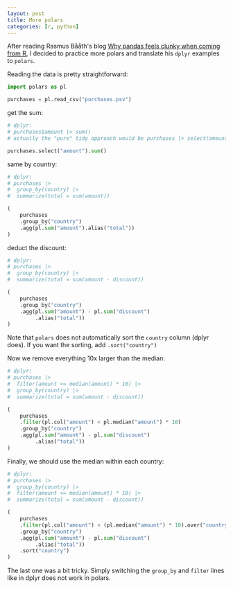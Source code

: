 ```yaml
---
layout: post
title: More polars
categories: [r, python]
---
```


After reading Rasmus Bååth's blog [Why pandas feels clunky when coming from R](https://www.sumsar.net/blog/pandas-feels-clunky-when-coming-from-r/), 
I decided to practice more polars and translate his `dplyr` examples to `polars`.

Reading the data is pretty straightforward:

```python
import polars as pl

purchases = pl.read_csv("purchases.psv")
```

get the sum:

```python
# dplyr:
# purchases$amount |> sum()
# actually the "pure" tidy approach would be purchases |> select(amount) |> sum 😉

purchases.select("amount").sum()
```

same by country:
```python
# dplyr:
# purchases |>
#  group_by(country) |>
#  summarize(total = sum(amount))

(
    purchases
    .group_by("country")
    .agg(pl.sum("amount").alias("total"))
)
```
deduct the discount:
```python
# dplyr:
# purchases |> 
#  group_by(country) |> 
#  summarize(total = sum(amount - discount))

(
    purchases
    .group_by("country")
    .agg(pl.sum("amount") - pl.sum("discount")
         .alias("total"))
)
```
Note that `polars` does not automatically sort the `country` column (dplyr does).
If you want the sorting, add `.sort("country")`

Now we remove everything 10x larger than the median:
```python
# dplyr:
# purchases |>
#  filter(amount <= median(amount) * 10) |>
#  group_by(country) |> 
#  summarize(total = sum(amount - discount))

(
    purchases
    .filter(pl.col("amount") < pl.median("amount") * 10)
    .group_by("country")
    .agg(pl.sum("amount") - pl.sum("discount")
         .alias("total"))
)
```
Finally, we should use the median within each country:
```python
# dplyr:
# purchases |>
#  group_by(country) |>                     
#  filter(amount <= median(amount) * 10) |> 
#  summarize(total = sum(amount - discount))

(
    purchases
    .filter(pl.col("amount") < (pl.median("amount") * 10).over("country"))
    .group_by("country")
    .agg(pl.sum("amount") - pl.sum("discount")
         .alias("total"))
    .sort("country")
)
```
The last one was a bit tricky. Simply switching the `group_by` and `filter` lines like in dplyr does not work in polars.






